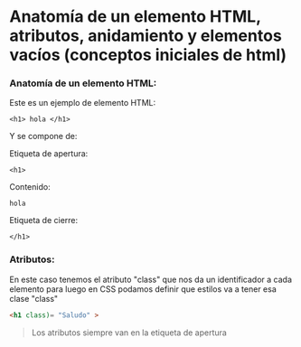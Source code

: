 # Anatomía de un elemento HTML, atributos, anidamiento y elementos vacíos (conceptos iniciales de html)


### Anatomía de un elemento HTML:

Este es un ejemplo de elemento HTML:
```
<h1> hola </h1>
```

Y se compone de:

Etiqueta de apertura:
```
<h1>
```

Contenido:
```
hola
```

Etiqueta de cierre: 
```
</h1>
```

### Atributos:
En este caso tenemos el atributo "class" que nos da un identificador a cada elemento para luego en CSS podamos definir que estilos va a tener esa clase "class"
 ```html
 <h1 class)= "Saludo" > 
 ```
> Los atributos siempre van en la etiqueta de apertura
